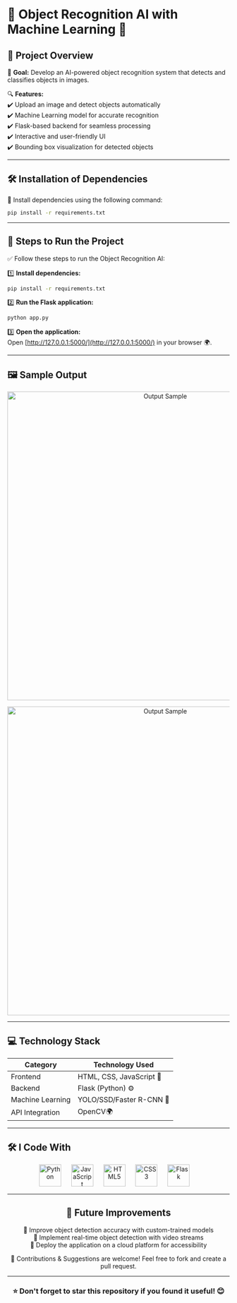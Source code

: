 # 🎯 Object Recognition AI with Machine Learning 🚀

## 📌 Project Overview

🚀 **Goal:** Develop an AI-powered object recognition system that detects and classifies objects in images.

🔍 **Features:**  
✔️ Upload an image and detect objects automatically  
✔️ Machine Learning model for accurate recognition  
✔️ Flask-based backend for seamless processing  
✔️ Interactive and user-friendly UI  
✔️ Bounding box visualization for detected objects  

---

## 🛠 Installation of Dependencies

📌 Install dependencies using the following command:

```bash
pip install -r requirements.txt
```

---

## 🚀 Steps to Run the Project

✅ Follow these steps to run the Object Recognition AI:

1️⃣ **Install dependencies:**
   ```bash
   pip install -r requirements.txt
   ```
2️⃣ **Run the Flask application:**
   ```bash
   python app.py
   ```
3️⃣ **Open the application:**  
   Open [http://127.0.0.1:5000/](http://127.0.0.1:5000/) in your browser 🌍.

---

## 🖼️ Sample Output

<p align="center">
  <img src="sample1.png" alt="Output Sample" width="700"/>
</p>
<p align="center">
  <img src="sample2.png" alt="Output Sample" width="700"/>
</p>

---

## 💻 Technology Stack

| Category        | Technology Used |
|----------------|----------------|
| Frontend       | HTML, CSS, JavaScript 🎨 |
| Backend        | Flask (Python) ⚙️ |
| Machine Learning | YOLO/SSD/Faster R-CNN 🤖 |
| API Integration | OpenCV🌍 |

---

## 🛠 I Code With

<div align="center">
  <img src="https://cdn.jsdelivr.net/gh/devicons/devicon/icons/python/python-original.svg" height="50" alt="Python" />
  <img width="15" />
  <img src="https://cdn.jsdelivr.net/gh/devicons/devicon/icons/javascript/javascript-original.svg" height="50" alt="JavaScript" />
  <img width="15" />
  <img src="https://cdn.jsdelivr.net/gh/devicons/devicon/icons/html5/html5-original.svg" height="50" alt="HTML5" />
  <img width="15" />
  <img src="https://cdn.jsdelivr.net/gh/devicons/devicon/icons/css3/css3-original.svg" height="50" alt="CSS3" />
  <img width="15" />
  <img src="https://cdn.jsdelivr.net/gh/devicons/devicon/icons/flask/flask-original.svg" height="50" alt="Flask" />
  <img width="15" />


---

## 🎯 Future Improvements

🔹 Improve object detection accuracy with custom-trained models  
🔹 Implement real-time object detection with video streams  
🔹 Deploy the application on a cloud platform for accessibility  

📢 Contributions & Suggestions are welcome! Feel free to fork and create a pull request.  

---

### ⭐ Don't forget to **star** this repository if you found it useful! 😊
